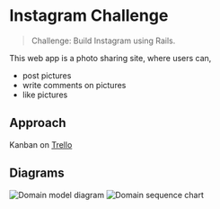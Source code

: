 # Instagram Challenge

> Challenge: Build Instagram using Rails.

This web app is a photo sharing site, where users can,
- post pictures
- write comments on pictures
- like pictures

## Approach

Kanban on [Trello](https://trello.com/b/f21BvAJa/instagram-challenge)

## Diagrams

![Domain model diagram](https://trello-attachments.s3.amazonaws.com/5d32e8d69b729414ded01254/674x966/ecb578fcfc87f5d792931835d3cc0b06/Screenshot_2019-07-20_at_15.09.08.png) ![Domain sequence chart](https://trello-attachments.s3.amazonaws.com/5d32e72429e832554cf3c83d/5d32e8d69b729414ded01254/e5a2d409d103cd627fa83ae4e7d29420/Screenshot_2019-07-20_at_14.56.14.png)